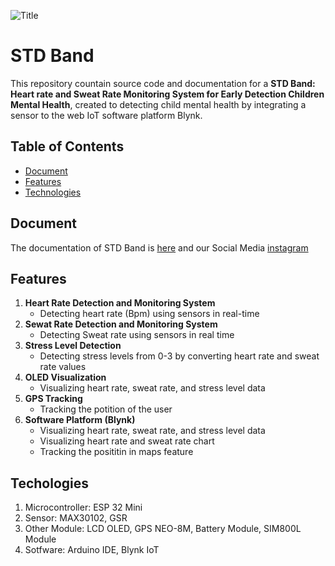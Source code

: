 ![Title](https://github.com/RungkadS/blob/main/Smart-Band/Header.png)

# STD Band

This repository countain source code and documentation for a **STD Band: Heart rate and Sweat Rate Monitoring System for Early Detection Children Mental Health**, created to detecting child mental health by integrating a sensor to the web IoT software platform Blynk.

## **Table of Contents**
- [Document](#document)
- [Features](#features)
- [Technologies](#technologies)

## **Document**
The documentation of STD Band is [here](https://youtu.be/BopHi5Fg6vo?si=XMD4FWXXtRpWB5f0)
and our Social Media [instagram](https://www.instagram.com/std.band?utm_source=ig_web_button_share_sheet&igsh=ZDNlZDc0MzIxNw==)

## **Features**
1. **Heart Rate Detection and Monitoring System**
   - Detecting heart rate (Bpm) using sensors in real-time
2. **Sewat Rate Detection and Monitoring System**
   - Detecting Sweat rate using sensors in real time
3. **Stress Level Detection**
   - Detecting stress levels from 0-3 by converting heart rate and sweat rate values
4. **OLED Visualization**
   - Visualizing heart rate, sweat rate, and stress level data
5. **GPS Tracking**
   - Tracking the potition of the user
6. **Software Platform (Blynk)**
   - Visualizing heart rate, sweat rate, and stress level data
   - Visualizing heart rate and sweat rate chart
   - Tracking the posititin in maps feature

## **Techologies**
1. Microcontroller: ESP 32 Mini
2. Sensor: MAX30102, GSR
3. Other Module: LCD OLED, GPS NEO-8M, Battery Module, SIM800L Module
4. Sotfware: Arduino IDE, Blynk IoT
